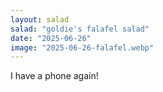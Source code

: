 ```yaml
---
layout: salad
salad: "goldie's falafel salad"
date: "2025-06-26"
image: "2025-06-26-falafel.webp"
---
```


I have a phone again!
